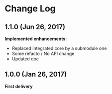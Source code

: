 # Change Log

## 1.1.0 (Jun 26, 2017)

**Implemented enhancements:**

- Replaced integrated core by a submodule one
- Some refacto / No API change
- Updated doc

## 1.0.0 (Jan 26, 2017)

**First delivery**
